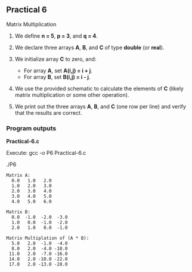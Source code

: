 ## Practical 6


Matrix Multiplication




1. We define **n = 5**, **p = 3**, and **q = 4**.

2. We declare three arrays **A**, **B**, and **C** of type **double** (or **real**).

3. We initialize array **C** to zero, and:
   - For array **A**, set **A(i,j) = i + j**.
   - For array **B**, set **B(i,j) = i - j**.

4. We use the provided schematic to calculate the elements of **C** (likely matrix multiplication or some other operation).

5. We print out the three arrays **A**, **B**, and **C** (one row per line) and verify that the results are correct.



### Program outputs

**Practical-6.c**

Execute: 
gcc -o P6 Practical-6.c

./P6

```Shell
Matrix A:
  0.0   1.0   2.0 
  1.0   2.0   3.0 
  2.0   3.0   4.0 
  3.0   4.0   5.0 
  4.0   5.0   6.0 

Matrix B:
  0.0  -1.0  -2.0  -3.0 
  1.0   0.0  -1.0  -2.0 
  2.0   1.0   0.0  -1.0 

Matrix Multiplation of (A * B):
  5.0   2.0  -1.0  -4.0 
  8.0   2.0  -4.0 -10.0 
 11.0   2.0  -7.0 -16.0 
 14.0   2.0 -10.0 -22.0 
 17.0   2.0 -13.0 -28.0 
```


